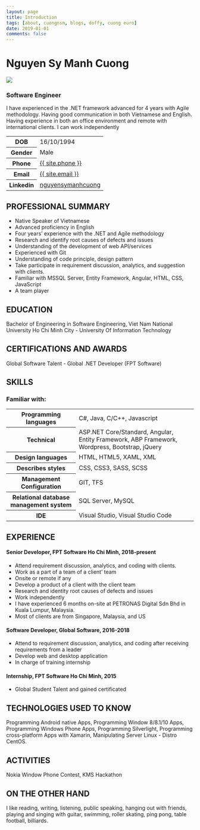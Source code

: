```yaml
---
layout: page
title: Introduction
tags: [about, cuongnsm, blogs, doffy, cuong euro]
date: 2019-01-01
comments: false
---
```


# Nguyen Sy Manh Cuong

<img src="{{ site.profile.avatar }}" class="img zoombtn animated rotateIn" id="myavatar">

### Software Engineer

I have experienced in the .NET framework advanced for 4 years with Agile methodology. Having good communication in both Vietnamese and English. Having experience in both an office environment and remote with international clients. I can work independently

<table>
    <tr>
        <th>DOB</th><td>16/10/1994</td>
    </tr>
    <tr>
        <th>Gender</th> <td>	Male </td> 
    </tr>
    <tr>
        <th>Phone</th><td><a href="tel:{{site.phone}}">{{ site.phone }}</a></td>
    </tr>
    <tr>
        <th>Email</th><td><a href="mailto: {{ site.email}}">{{ site.email }}</a></td>
    </tr>
    <tr>
        <th>Linkedin</th><td><a  href="http://linkedin.com/in/{{ site.linkedin }}" target="_blank">nguyensymanhcuong</a></td>
    </tr>
</table>

## PROFESSIONAL SUMMARY
<ul>
    <li>	Native Speaker of Vietnamese</li>
    <li>	Advanced proficiency in English</li>
    <li>	Four years’ experience with the .NET and Agile methodology</li>
    <li>	Research and identify root causes of defects and issues</li>
    <li>	Understanding of the development of web API/services</li>
    <li>	Experienced with Git</li>
    <li>	Understanding of code principle, design pattern</li>
    <li>	Take participate in requirement discussion, analytics, and suggestion with clients.</li>
    <li>	Familiar with MSSQL Server, Entity Framework, Angular, HTML, CSS, JavaScript</li>
    <li>    A team player </li>
</ul>

## EDUCATION

Bachelor of Engineering in Software Engineering, Viet Nam National University Ho Chi Minh City - University Of Information Technology

## CERTIFICATIONS AND AWARDS

Global Software Talent - Global .NET Developer (FPT Software)

## SKILLS

### Familiar with:

<table>
    <tbody>
        <tr>
            <th>
                Programming languages
            </th>
            <td>
                C#, Java, C/C++, Javascript
            </td>
        </tr>
        <tr>
            <th>
                Technical
            </th>
            <td>
                ASP.NET Core/Standard, Angular, Entity Framework, ABP Framework, Wordpress, Bootstrap, jQuery
            </td>
        </tr>
        <tr>
            <th>
                Design languages
            </th>
            <td>
                HTML, HTML5, XAML, XML
            </td>
        </tr>
        <tr>
            <th>
                Describes styles
            </th>
            <td>
                CSS, CSS3, SASS, SCSS
            </td>
        </tr>
        <tr>
            <th>
                Management Configuration
            </th>
            <td>
                GIT, TFS
            </td>
        </tr>
        <tr>
            <th>
                Relational database management system
            </th>
            <td>
                SQL Server, MySQL
            </td>
        </tr>
        <tr>
            <th>
                IDE
            </th>
            <td>
                Visual Studio, Visual Studio Code
            </td>
        </tr>
    </tbody>
</table>

## EXPERIENCE

#### Senior Developer, FPT Software Ho Chi Minh, 2018-present

-   Attend requirement discussion, analytics, and coding with clients.
-   Work as a part of a team of a client’ team
-   Onsite or remote if any
-   Develop a product of a client with the client team
-   Research and identity root causes of defects and issues
-   Work independently
-   I have experienced 6 months on-site at PETRONAS Digital Sdn Bhd in Kuala Lumpur, Malaysia.
-   Most of clients are from Singapore, Malaysia, and US

#### Software Developer, Global Software, 2016-2018

-   Attend to requirement discussion, analytics, and coding after receiving requirements from a leader
-   Develop web and desktop application
-   In charge of training internship

#### Internship, FPT Software Ho Chi Minh, 2015

-   Global Student Talent and gained certificated

## TECHNOLOGIES USED TO KNOW

Programming Android native Apps, Programming Window 8/8.1/10 Apps, Programming Windows Phone Apps, Programming Silverlight, Programming cross-platform Apps with Xamarin, Manipulating Server Linux - Distro CentOS.

## ACTIVITIES

Nokia Window Phone Contest, KMS Hackathon

## ON THE OTHER HAND

I like reading, writing, listening, public speaking, hanging out with friends, playing and singing with guitar, swimming, roller skating, ping pong, table football, billiards.
<br>
